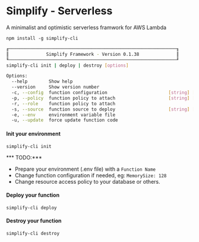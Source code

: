 # Simplify - Serverless
A minimalist and optimistic serverless framwork for AWS Lambda

`npm install -g simplify-cli`

```bash
╓───────────────────────────────────────────────────────────────╖
║              Simplify Framework - Version 0.1.38              ║
╙───────────────────────────────────────────────────────────────╜
simplify-cli init | deploy | destroy [options]

Options:
  --help        Show help                                              [boolean]
  --version     Show version number                                    [boolean]
  -c, --config  function configuration                       [string] [required]
  -p, --policy  function policy to attach                    [string] [required]
  -r, --role    function policy to attach                               [string]
  -s, --source  function source to deploy                    [string] [required]
  -e, --env     environment variable file                               [string]
  -u, --update  force update function code                             [boolean]
 ```
  
#### Init your environment

`simplify-cli init`

*** TODO:***
- Prepare your environment (.env file) with a `Function Name`
- Change function configuration if needed, eg: `MemorySize: 128`
- Change resource access policy to your database or others.

#### Deploy your function

`simplify-cli deploy`

#### Destroy your function

`simplify-cli destroy`

